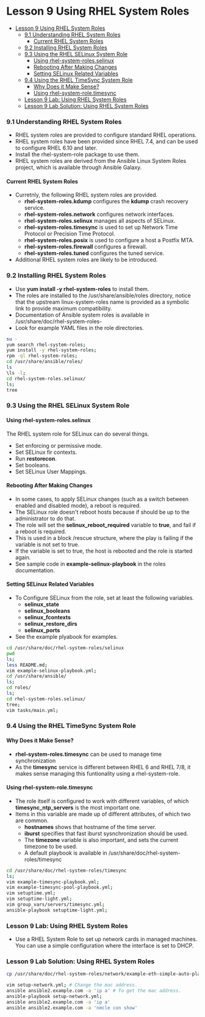 # Lesson 9 Using RHEL System Roles

- [Lesson 9 Using RHEL System Roles](#lesson-9-using-rhel-system-roles)
    - [9.1 Understanding RHEL System Roles](#91-understanding-rhel-system-roles)
      - [Current RHEL System Roles](#current-rhel-system-roles)
    - [9.2 Installing RHEL System Roles](#92-installing-rhel-system-roles)
    - [9.3 Using the RHEL SELinux System Role](#93-using-the-rhel-selinux-system-role)
      - [Using rhel-system-roles.selinux](#using-rhel-system-rolesselinux)
      - [Rebooting After Making Changes](#rebooting-after-making-changes)
      - [Setting SELinux Related Variables](#setting-selinux-related-variables)
    - [9.4 Using the RHEL TimeSync System Role](#94-using-the-rhel-timesync-system-role)
      - [Why Does it Make Sense?](#why-does-it-make-sense)
      - [Using rhel-system-role.timesync](#using-rhel-system-roletimesync)
    - [Lesson 9 Lab: Using RHEL System Roles](#lesson-9-lab-using-rhel-system-roles)
    - [Lesson 9 Lab Solution: Using RHEL System Roles](#lesson-9-lab-solution-using-rhel-system-roles)

### 9.1 Understanding RHEL System Roles

- RHEL system roles are provided to configure standard RHEL operations.
- RHEL system roles have been provided since RHEL 7.4, and can be used to configure RHEL 6.10 and later.
- Install the rhel-system-role package to use them.
- RHEL system roles are derived from the Ansible Linux System Roles project, which is available through Ansible Galaxy.

#### Current RHEL System Roles

- Curretnly, the following RHEL system roles are provided.
  - **rhel-system-roles.kdump** configures the **kdump** crash recovery service.
  - **rhel-system-roles.network** configures network interfaces.
  - **rhel-system-roles.selinux** manages all aspects of SELinux.
  - **rhel-system-roles.timesync** is used to set up Network Time Protocol or Precision Time Protocol.
  - **rhel-system-roles.posix** is used to configure a host a Postfix MTA.
  - **rhel-system-roles.firewall** configures a firewall.
  - **rhel-system-roles.tuned** configures the tuned service.
- Additional RHEL system roles are likely to be introduced.

### 9.2 Installing RHEL System Roles

- Use **yum install -y rhel-system-roles** to install them.
- The roles are installed to the /usr/share/ansible/roles directory, notice that the upstream linux-system-roles name is provided as a symbolic link to provide maximum compatibility.
- Documentation of Ansible system roles is available in /usr/share/doc/rhel-system-roles-<version>
- Look for example YAML files in the role directories.

```bash
su -
yum search rhel-system-roles;
yum install -y rhel-system-roles;
rpm -ql rhel-system-roles;
cd /usr/share/ansible/roles/
ls 
\ls -l;
cd rhel-system-roles.selinux/
ls;
tree
```

### 9.3 Using the RHEL SELinux System Role

#### Using rhel-system-roles.selinux

The RHEL system role for SELinux can do several things.
- Set enforcing or permissive mode.
- Set SELinux fir contexts.
- Run **restorecon**.
- Set booleans.
- Set SELinux User Mappings.

#### Rebooting After Making Changes

- In some cases, to apply SELinux changes (such as a switch between enabled and disabled mode), a reboot is required.
- The SELinux role doesn't reboot hosts because if should be up to the administrator to do that.
- The role will set the **selinux_reboot_required** variable to **true**, and fail if a reboot is required.
- This is used in a block /rescue structure, where the play is failing if the variable is not set to true.
- If the variable is set to true, the host is rebooted and the role is started again.
- See sample code in **example-selinux-playbook** in the roles documentation.

#### Setting SELinux Related Variables

- To Configure SELinux from the role, set at least the following variables.
  - **selinux_state**
  - **selinux_booleans**
  - **selinux_fcontexts**
  - **selinux_restore_dirs**
  - **selinux_ports**
- See the example plyabook for examples.

```bash
cd /usr/share/doc/rhel-system-roles/selinux
pwd
ls;
less README.md;
vim example-selinux-playbook.yml;
cd /usr/share/ansible/
ls;
cd roles/
ls;
cd rhel-system-roles.selinux/
tree;
vim tasks/main.yml;
```

### 9.4 Using the RHEL TimeSync System Role

#### Why Does it Make Sense?

- **rhel-system-roles.timesync** can be used to manage time synchronization
- As the **timesync** service is different between RHEL 6 and RHEL 7/8, it makes sense managing this funtionality using a rhel-system-role.

#### Using rhel-system-role.timesync

- The role itself is configured to work with different variables, of which **timesync_ntp_servers** is the most important one.
- Items in this variable are made up of different attributes, of which two are common.
  - **hostnames** shows that hostname of the time server.
  - **iburst** specifies that fast iburst sysnchronization should be used.
  - The **timezone** variable is also important, and sets the current timezone to be used.
  - A default playbook is available in /usr/share/doc/rhel-system-roles/timesync

```bash
cd /usr/share/doc/rhel-system-roles/timesync
ls;
vim example-timesync-playbook.yml;
vim example-timesync-pool-playbook.yml;
vim setuptime.yml;
vim setuptime-light.yml;
vim group_vars/servers/timesync.yml;
ansible-playbook setuptime-light.yml;
```

### Lesson 9 Lab: Using RHEL System Roles

- Use a RHEL System Role to set up network cards in managed machines. You can use a simple configuration where the interface is set to DHCP.

### Lesson 9 Lab Solution: Using RHEL System Roles

```bash
cp /usr/share/doc/rhel-system-roles/network/example-eth-simple-auto-playbook.yml setup-network.yml # Copy only if it is doesn't exist in the project directory.

vim setup-network.yml; # Change the mac address.
ansible ansible2.example.com -a 'ip a' # To get the mac address.
ansible-playbook setup-network.yml;
ansible ansible2.example.com -a 'ip a'
ansible ansible2.example.com -a 'nmcle con show'
```
